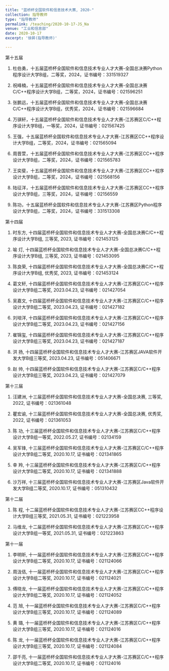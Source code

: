 ```yaml
---
title: "蓝桥杯全国软件和信息技术大赛, 2020-"
collection: 指导教师
type: "指导教师"
permalink: /teaching/2020-10-17-JS_Na
venue: "工业和信息部"
date: 2020-10-17
excerpt: '徐昇(指导教师)'

---
```

第十五届
1. 杜伯勇，十五届蓝桥杯全国软件和信息技术专业人才大赛-全国总决赛Python程序设计大学B组，二等奖，2024，证书编号：331519327
   
1. 祝峰楠，十五届蓝桥杯全国软件和信息技术专业人才大赛-全国总决赛C/C++程序设计大学B组，二等奖，2024，证书编号：021596251

1. 张鹏远，十五届蓝桥杯全国软件和信息技术专业人才大赛-全国总决赛C/C++程序设计大学B组，优秀奖，2024，证书编号：021596684

1. 万骐轩，十五届蓝桥杯全国软件和信息技术专业人才大赛-江苏赛区C/C++程序设计大学B组，一等奖，2024，证书编号：021567425

1. 王强，十五届蓝桥杯全国软件和信息技术专业人才大赛-江苏赛区CC++程序设计大学B组，二等奖，2024，证书编号：021565094

1. 周晋萱，十五届蓝桥杯全国软件和信息技术专业人才大赛-江苏赛区CC++程序设计大学B组，二等奖，2024，证书编号：021565783

1. 王奕斐，十五届蓝桥杯全国软件和信息技术专业人才大赛-江苏赛区CC++程序设计大学B组，二等奖，2024，证书编号：021568156

1. 陆征洋，十五届蓝桥杯全国软件和信息技术专业人才大赛-江苏赛区CC++程序设计大学B组，三等奖，2024，证书编号：02156559

1. 陈功，十五届蓝桥杯全国软件和信息技术专业人才大赛-江苏赛区Python程序设计大学B组，二等奖，2024，证书编号：331513308

第十四届
1. 时东方, 十四届蓝桥杯全国软件和信息技术专业人才大赛-全国总决赛C/C++程序设计大学B组, 三等奖, 2023, 证书编号：021453125

1. 喻  灯, 十四届蓝桥杯全国软件和信息技术专业人才大赛-全国总决赛C/C++程序设计大学B组, 三等奖, 2023, 证书编号：021453095

1. 陈良荣, 十四届蓝桥杯全国软件和信息技术专业人才大赛-全国总决赛C/C++程序设计大学B组, 优秀奖, 2023, 证书编号：021453124

1. 葛文轩, 十四届蓝桥杯全国软件和信息技术专业人才大赛-江苏赛区C/C++程序设计大学B组二等奖, 2023.04.23, 证书编号：021427054

1. 吴嘉文, 十四届蓝桥杯全国软件和信息技术专业人才大赛-江苏赛区C/C++程序设计大学B组二等奖, 2023.04.23, 证书编号：021427182

1. 刘培洋, 十四届蓝桥杯全国软件和信息技术专业人才大赛-江苏赛区C/C++程序设计大学B组二等奖, 2023.04.23, 证书编号：021427156

1. 崔锦玺, 十四届蓝桥杯全国软件和信息技术专业人才大赛-江苏赛区C/C++程序设计大学B组三等奖, 2023.04.23, 证书编号：021427187

1. 洪  扬, 十四届蓝桥杯全国软件和信息技术专业人才大赛-江苏赛区JAVA软件开发大学B组三等奖, 2023.04.23, 证书编号：051406671

1. 赵  帅, 十四届蓝桥杯全国软件和信息技术专业人才大赛-江苏赛区C/C++程序设计大学B组三等奖, 2023.04.23, 证书编号：021427079


第十三届
1. 汪建洲, 十三届蓝桥杯全国软件和信息技术专业人才大赛-全国总决赛, 三等奖, 2022, 证书编号：021361048

1. 瞿宏谕, 十三届蓝桥杯全国软件和信息技术专业人才大赛-全国总决赛, 优秀奖, 2022, 证书编号：021361053

1. 陈  功, 十三届蓝桥杯全国软件和信息技术专业人才大赛-江苏赛区C/C++程序设计大学B组一等奖, 2022.05.27, 证书编号：02134159

1. 吴军锋, 十三届蓝桥杯全国软件和信息技术专业人才大赛-江苏赛区C/C++程序设计大学B组二等奖, 2020.10.17, 证书编号：021341865

1. 幸  羚, 十三届蓝桥杯全国软件和信息技术专业人才大赛-江苏赛区C/C++程序设计大学B组二等奖, 2020.10.17, 证书编号：021341888

1. 沙万祥, 十三届蓝桥杯全国软件和信息技术专业人才大赛-江苏赛区Java软件开发大学B组二等奖, 2020.10.17, 证书编号：051310432

第十二届
1. 陈  程, 十二届蓝桥杯全国软件和信息技术专业人才大赛-江苏赛区CC++程序设计大学B组三等奖, 2021.05.31, 证书编号：021223958

1. 马维龙, 十二届蓝桥杯全国软件和信息技术专业人才大赛-江苏赛区C/C++程序设计大学B组一等奖, 2021.05.31, 证书编号：021223863 

第十一届
1. 李明昕, 十一届蓝桥杯全国软件和信息技术专业人才大赛-江苏赛区C/C++程序设计大学B组二等奖, 2020.10.17, 证书编号：021124066

1. 周泷佶, 十一届蓝桥杯全国软件和信息技术专业人才大赛-江苏赛区C/C++程序设计大学B组二等奖, 2020.10.17, 证书编号：021124021

1. 傅晓龙, 十一届蓝桥杯全国软件和信息技术专业人才大赛-江苏赛区C/C++程序设计大学B组二等奖, 2020.10.17, 证书编号：021124052

1. 范  旭, 十一届蓝桥杯全国软件和信息技术专业人才大赛-江苏赛区C/C++程序设计大学B组三等奖, 2020.10.17, 证书编号：021124089

1. 黄  璐, 十一届蓝桥杯全国软件和信息技术专业人才大赛-江苏赛区C/C++程序设计大学B组三等奖, 2020.10.17, 证书编号：021124016

1. 陈  龙, 十一届蓝桥杯全国软件和信息技术专业人才大赛-江苏赛区C/C++程序设计大学B组三等奖, 2020.10.17, 证书编号：021124084

1. 邵千亮, 十一届蓝桥杯全国软件和信息技术专业人才大赛-江苏赛区C/C++程序设计大学B组二等奖, 2020.10.17, 证书编号：021124016
